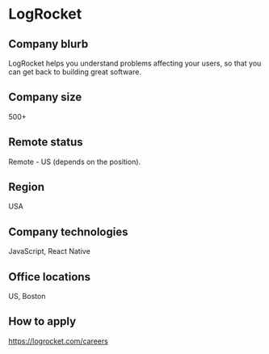 # LogRocket

## Company blurb

LogRocket helps you understand problems affecting your users, so that you can get back to building great software.

## Company size

500+

## Remote status

Remote - US (depends on the position).

## Region

USA

## Company technologies

JavaScript, React Native

## Office locations

US, Boston

## How to apply

https://logrocket.com/careers
